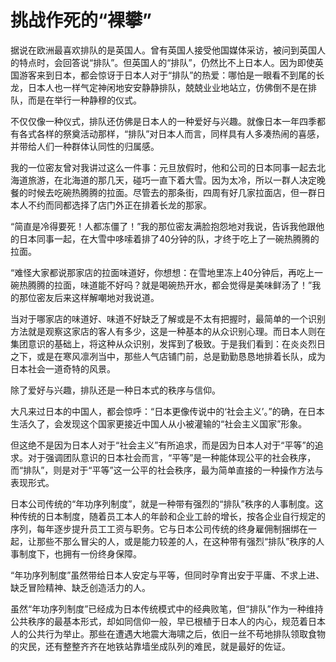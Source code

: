 # 挑战作死的“裸攀”

据说在欧洲最喜欢排队的是英国人。曾有英国人接受他国媒体采访，被问到英国人的特点时，会回答说“排队”。但英国人的“排队”，仍然比不上日本人。因为即使英国游客来到日本，都会惊讶于日本人对于“排队”的热爱：哪怕是一眼看不到尾的长龙，日本人也一样气定神闲地安安静静排队，兢兢业业地站立，仿佛倒不是在排队，而是在举行一种静穆的仪式。 

不仅仅像一种仪式，排队还仿佛是日本人的一种爱好与兴趣。就像日本一年四季都有各式各样的祭奠活动那样，“排队”对日本人而言，同样具有人多凑热闹的喜感，并带给人们一种群体认同性的归属感。 

我的一位密友曾对我讲过这么一件事：元旦放假时，他和公司的日本同事一起去北海道旅游，在北海道的那几天，碰巧一直下着大雪。因为太冷，所以一群人决定晚餐的时候去吃碗热腾腾的拉面。尽管去的那条街，四周有好几家拉面店，但一群日本人不约而同都选择了店门外正在排着长龙的那家。 

“简直是冷得要死！人都冻僵了！”我的那位密友满脸抱怨地对我说，告诉我他跟他的日本同事一起，在大雪中哆嗦着排了40分钟的队，才终于吃上了一碗热腾腾的拉面。 

“难怪大家都说那家店的拉面味道好，你想想：在雪地里冻上40分钟后，再吃上一碗热腾腾的拉面，味道能不好吗？就是喝碗热开水，都会觉得是美味鲜汤了！”我的那位密友后来这样解嘲地对我说道。 

当对于哪家店的味道好、味道不好缺乏了解或是不太有把握时，最简单的一个识别方法就是观察这家店的客人有多少，这是一种基本的从众识别心理。而日本人则在集团意识的基础上，将这种从众识别，发挥到了极致。于是我们看到：在炎炎烈日之下，或是在寒风凛冽当中，那些人气店铺门前，总是勤勤恳恳地排着长队，成为日本社会一道奇特的风景。 

除了爱好与兴趣，排队还是一种日本式的秩序与信仰。 

大凡来过日本的中国人，都会惊呼：“日本更像传说中的‘社会主义’。”的确，在日本生活久了，会发现这个国家更接近中国人从小被灌输的“社会主义国家”形象。 

但这绝不是因为日本人对于“社会主义”有所追求，而是因为日本人对于“平等”的追求。对于强调团队意识的日本社会而言，“平等”是一种能体现公平的社会秩序，而“排队”，则是对于“平等”这一公平的社会秩序，最为简单直接的一种操作方法与表现形式。 

日本公司传统的“年功序列制度”，就是一种带有强烈的“排队”秩序的人事制度。这种传统的日本制度，随着员工本人的年龄和企业工龄的增长，按各企业自行规定的序列，每年逐步提升员工工资与职务。它与日本公司传统的终身雇佣制捆绑在一起，让那些不那么冒尖的人，或是能力较差的人，在这种带有强烈“排队”秩序的人事制度下，也拥有一份终身保障。 

“年功序列制度”虽然带给日本人安定与平等，但同时孕育出安于平庸、不求上进、缺乏冒险精神、缺乏创造活力的人。 

虽然“年功序列制度”已经成为日本传统模式中的经典败笔，但“排队”作为一种维持公共秩序的最基本形式，却如同信仰一般，早已根植于日本人的内心，规范着日本人的公共行为举止。那些在遭遇大地震大海啸之后，依旧一丝不苟地排队领取食物的灾民，还有整整齐齐在地铁站靠墙坐成队列的难民，就是最好的佐证。